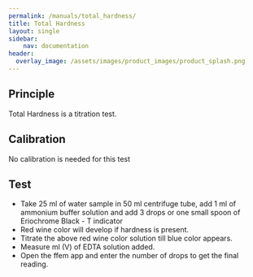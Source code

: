 ```yaml
---
permalink: /manuals/total_hardness/
title: Total Hardness
layout: single
sidebar: 
    nav: documentation
header:
  overlay_image: /assets/images/product_images/product_splash.png
---
```

## Principle
Total Hardness is a titration test.

## Calibration
No calibration is needed for this test

## Test
* Take 25 ml of water sample in 50 ml centrifuge tube, add 1 ml of ammonium buffer solution and add 3 drops or one small spoon of Eriochrome Black - T indicator
* Red wine color will develop if hardness is present.
* Titrate the above red wine color solution till blue color appears.
* Measure ml (V) of EDTA solution added.
* Open the ffem app and enter the number of drops to get the final reading.